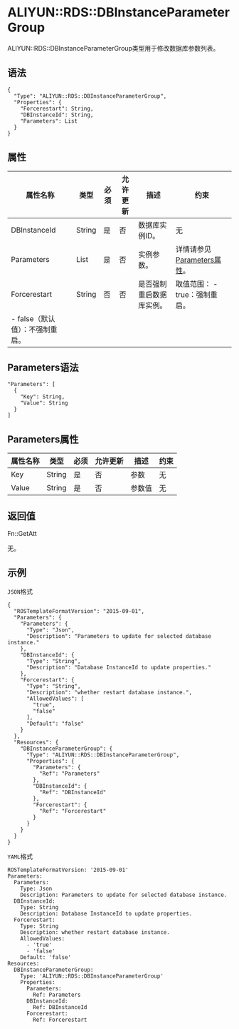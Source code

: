 # ALIYUN::RDS::DBInstanceParameterGroup

ALIYUN::RDS::DBInstanceParameterGroup类型用于修改数据库参数列表。

## 语法

```
{
  "Type": "ALIYUN::RDS::DBInstanceParameterGroup",
  "Properties": {
    "Forcerestart": String,
    "DBInstanceId": String,
    "Parameters": List
  }
}
```

## 属性

|属性名称|类型|必须|允许更新|描述|约束|
|----|--|--|----|--|--|
|DBInstanceId|String|是|否|数据库实例ID。|无|
|Parameters|List|是|否|实例参数。|详情请参见[Parameters属性](#section_nvv_kg2_29b)。|
|Forcerestart|String|否|否|是否强制重启数据库实例。|取值范围： -   true：强制重启。
-   false（默认值）：不强制重启。 |

## Parameters语法

```
"Parameters": [
  {
    "Key": String,
    "Value": String
  }
]  
```

## Parameters属性

|属性名称|类型|必须|允许更新|描述|约束|
|----|--|--|----|--|--|
|Key|String|是|否|参数|无|
|Value|String|是|否|参数值|无|

## 返回值

Fn::GetAtt

无。

## 示例

`JSON`格式

```
{
  "ROSTemplateFormatVersion": "2015-09-01",
  "Parameters": {
    "Parameters": {
      "Type": "Json",
      "Description": "Parameters to update for selected database instance."
    },
    "DBInstanceId": {
      "Type": "String",
      "Description": "Database InstanceId to update properties."
    },
    "Forcerestart": {
      "Type": "String",
      "Description": "whether restart database instance.",
      "AllowedValues": [
        "true",
        "false"
      ],
      "Default": "false"
    }
  },
  "Resources": {
    "DBInstanceParameterGroup": {
      "Type": "ALIYUN::RDS::DBInstanceParameterGroup",
      "Properties": {
        "Parameters": {
          "Ref": "Parameters"
        },
        "DBInstanceId": {
          "Ref": "DBInstanceId"
        },
        "Forcerestart": {
          "Ref": "Forcerestart"
        }
      }
    }
  }
}
```

`YAML`格式

```
ROSTemplateFormatVersion: '2015-09-01'
Parameters:
  Parameters:
    Type: Json
    Description: Parameters to update for selected database instance.
  DBInstanceId:
    Type: String
    Description: Database InstanceId to update properties.
  Forcerestart:
    Type: String
    Description: whether restart database instance.
    AllowedValues:
      - 'true'
      - 'false'
    Default: 'false'
Resources:
  DBInstanceParameterGroup:
    Type: 'ALIYUN::RDS::DBInstanceParameterGroup'
    Properties:
      Parameters:
        Ref: Parameters
      DBInstanceId:
        Ref: DBInstanceId
      Forcerestart:
        Ref: Forcerestart
```

